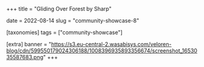 +++
title = "Gliding Over Forest by Sharp"

date = 2022-08-14
slug = "community-showcase-8"

[taxonomies]
tags = ["community-showcase"]

[extra]
banner = "https://s3.eu-central-2.wasabisys.com/veloren-blog/cdn/599550179024306188/1008396935893356674/screenshot_1653035587683.png"
+++
